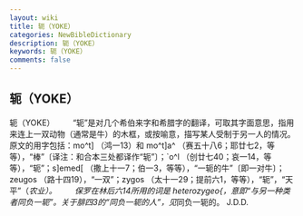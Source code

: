 ```yaml
---
layout: wiki
title: 轭（YOKE）
categories: NewBibleDictionary
description: 轭（YOKE）
keywords: 轭（YOKE）
comments: false
---
```


## 轭（YOKE）



轭（YOKE）
　　“轭”是对几个希伯来字和希腊字的翻译，可取其字面意思，指用来连上一双动物（通常是牛）的木框，或按喻意，描写某人受制于另一人的情况。原文的用字包括：mo^t] （鸿一13）和 mo^t]a^ （赛五十八6；耶廿七2，等等），“棒”〔译注：和合本三处都译作“轭”〕；`o^l （创廿七40；哀一14，等等），“轭”；s]emed[ （撒上十一7；伯一3，等等），“一轭的牛”〔即一对牛〕；zeugos （路十四19），“一双”；zygos （太十一29；提前六1，等等），“轭”，“天平”（*农业）。
　　保罗在林后六14所用的词是 heterozygeo{，意即“与另一种类者同负一轭”。关于腓四3的“同负一轭的人”，见*同负一轭的。
J.D.D.




